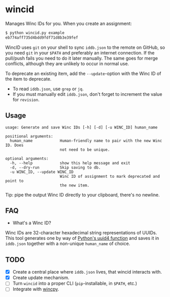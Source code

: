# wincid

Manages Winc IDs for you. When you create an assignment:

```bash
$ python wincid.py example
eb774aff735d4bdd9fdf71d8b3e39fef
```

WincID uses `git` on your shell to sync `iddb.json` to the remote on GitHub, so
you need `git` in your `$PATH` and preferably an internet connection. If the
pull/push fails you need to do it later manually. The same goes for merge
conflicts, although they are unlikely to occur in normal use.

To deprecate an existing item, add the `--update`-option with the Winc ID of
the item to deprecate.

* To read `iddb.json`, use `grep` or `jq`.
* If you must manually edit `iddb.json`, don't forget to increment the value
  for `revision`.

## Usage

```
usage: Generate and save Winc IDs [-h] [-d] [-u WINC_ID] human_name

positional arguments:
  human_name            Human-friendly name to pair with the new Winc ID. Does
                        not need to be unique.

optional arguments:
  -h, --help            show this help message and exit
  -d, --dry-run         Skip saving to db.
  -u WINC_ID, --update WINC_ID
                        Winc ID of assignment to mark deprecated and point to
                        the new item.
```

Tip: pipe the output Winc ID directly to your clipboard, there's no newline.

## FAQ

* What's a Winc ID?

Winc IDs are 32-character hexadecimal string representations of UUIDs. This
tool generates one by way of [Python's uuid4 function](https://docs.python.org/3/library/uuid.html#uuid.uuid4)
and saves it in `iddb.json` together with a non-unique `human_name` of choice.

## TODO

- [x] Create a central place where `iddb.json` lives, that wincid interacts
      with.
- [x] Create update mechanism.
- [ ] Turn `wincid` into a proper CLI (`pip`-installable, in `$PATH`, etc.)
- [ ] Integrate with [wincpy](https://github.com/WincAcademy/wincpy).
